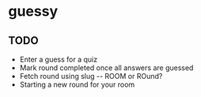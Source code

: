 # guessy


## TODO

* Enter a guess for a quiz
* Mark round completed once all answers are guessed
* Fetch round using slug -- ROOM or ROund?
* Starting a new round for your room
